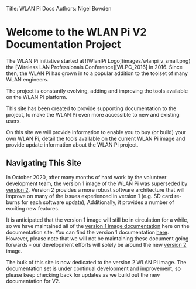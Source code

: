 Title: WLAN Pi Docs
Authors: Nigel Bowden

# Welcome to the WLAN Pi V2 Documentation Project
<div style="float: right;">
![WlanlPi Logo](images/wlanpi_v_small.png)
</div>
The WLAN Pi initiative started at the [Wireless LAN Professionals Conference][WLPC_2016] in 2016. Since then, the WLAN Pi has grown in to a popular addition to the toolset of many WLAN engineers. 

The project is constantly evolving, adding and improving the tools available on the WLAN Pi platform. 

This site has been created to provide supporting documentation to the project, to make the WLAN Pi even more accessible to new and existing users.

On this site we will provide information to enable you to buy (or build) your own WLAN Pi, detail the tools available on the current WLAN Pi image and provide update information about the WLAN Pi project.

## Navigating This Site

In October 2020, after many months of hard work by the volunteer development team, the version 1 image of the WLAN Pi was superseded by [version 2][v2_whats_new]. Version 2 provides a more robust software architecture that will improve on many of the issues experienced in version 1 (e.g. SD card re-burns for each software update), Additionally, it provides a number of exciting new features.

It is anticipated that the version 1 image will still be in circulation for a while, so we have maintained all of the [version 1 image documentation][v1_docs] here on the documentation site. You can find the version 1 documentation [here][v1_docs]. However, please note that we will not be maintaining these document going forwards - our development efforts will solely be around the new [version 2][v2_whats_new] image.

The bulk of this site is now dedicated to the version 2 WLAN Pi image. The documentation set is under continual development and improvement, so please keep checking back for updates as we build out the new documentation for V2.

<!-- Commented out - bring back when v2 docs more mature

!!! info
    If you're new to the WLAN Pi project, a great place to start is our [Getting Started][Getting_Started] page.

!!! attention
    Check out common queries in our [FAQ section][FAQ]

-->

<!-- Link list -->
[WLPC_2016]: https://www.wlanpros.com/resource/?wpv-category=2016-us-phoenix&wpv_aux_current_post_id=2623
[Getting_Started]: getting_started_overview.md
[FAQ]: faq.md
[v1_docs]: v1/index.md
[v2_whats_new]: v2/index.md

